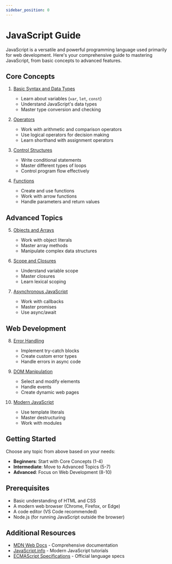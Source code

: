 ```yaml
---
sidebar_position: 0
---
```


# JavaScript Guide

JavaScript is a versatile and powerful programming language used primarily for web development. Here's your comprehensive guide to mastering JavaScript, from basic concepts to advanced features.

## Core Concepts

1. [Basic Syntax and Data Types](./1-Basic-Syntax-and-Data-Types.md)
   - Learn about variables (`var`, `let`, `const`)
   - Understand JavaScript's data types
   - Master type conversion and checking

2. [Operators](./2-Operators.md)
   - Work with arithmetic and comparison operators
   - Use logical operators for decision making
   - Learn shorthand with assignment operators

3. [Control Structures](./3-Control-Structures.md)
   - Write conditional statements
   - Master different types of loops
   - Control program flow effectively

4. [Functions](./4-Functions.md)
   - Create and use functions
   - Work with arrow functions
   - Handle parameters and return values

## Advanced Topics

5. [Objects and Arrays](./5-Objects-and-Arrays.md)
   - Work with object literals
   - Master array methods
   - Manipulate complex data structures

6. [Scope and Closures](./6-Scope-and-Closures.md)
   - Understand variable scope
   - Master closures
   - Learn lexical scoping

7. [Asynchronous JavaScript](./7-Asynchronous-JavaScript.md)
   - Work with callbacks
   - Master promises
   - Use async/await

## Web Development

8. [Error Handling](./8-Error-Handling.md)
   - Implement try-catch blocks
   - Create custom error types
   - Handle errors in async code

9. [DOM Manipulation](./9-DOM-Manipulation.md)
   - Select and modify elements
   - Handle events
   - Create dynamic web pages

10. [Modern JavaScript](./10-ES6-Features.md)
    - Use template literals
    - Master destructuring
    - Work with modules

## Getting Started

Choose any topic from above based on your needs:
- **Beginners**: Start with Core Concepts (1-4)
- **Intermediate**: Move to Advanced Topics (5-7)
- **Advanced**: Focus on Web Development (8-10)

## Prerequisites

- Basic understanding of HTML and CSS
- A modern web browser (Chrome, Firefox, or Edge)
- A code editor (VS Code recommended)
- Node.js (for running JavaScript outside the browser)

## Additional Resources

- [MDN Web Docs](https://developer.mozilla.org/en-US/docs/Web/JavaScript) - Comprehensive documentation
- [JavaScript.info](https://javascript.info/) - Modern JavaScript tutorials
- [ECMAScript Specifications](https://www.ecma-international.org/publications-and-standards/standards/ecma-262/) - Official language specs
